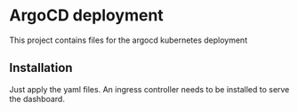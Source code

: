 # ArgoCD deployment

This project contains files for the argocd kubernetes deployment

## Installation

Just apply the yaml files. An ingress controller needs to be installed to serve the dashboard.